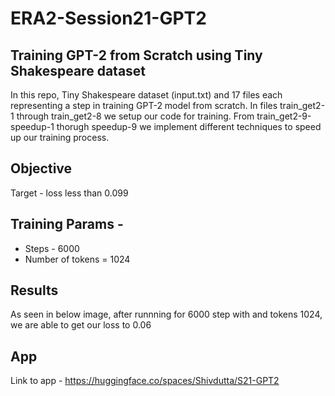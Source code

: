 # ERA2-Session21-GPT2

## Training GPT-2 from Scratch using Tiny Shakespeare dataset

In this repo, Tiny Shakespeare dataset (input.txt) and 17 files each representing a step in training GPT-2 model from scratch. In files train_get2-1 through train_get2-8 we setup our code for training. From train_get2-9-speedup-1 thorugh speedup-9 we implement different techniques to speed up our training process.

## Objective

Target - loss less than 0.099

## Training Params - 

- Steps - 6000
- Number of tokens = 1024

## Results

As seen in below image, after runnning for 6000 step with and tokens 1024, we are able to get our loss to 0.06


## App

Link to app - https://huggingface.co/spaces/Shivdutta/S21-GPT2
